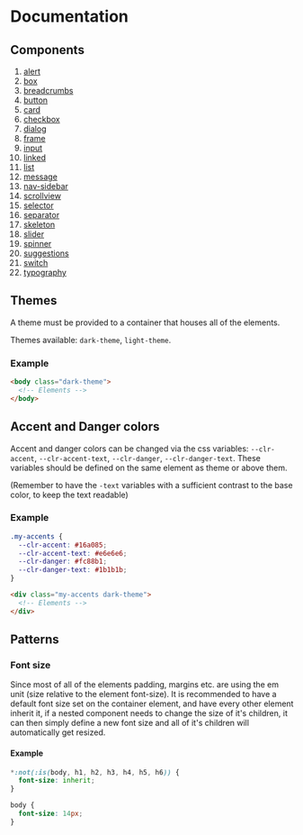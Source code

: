 # Documentation

## Components

1. [alert](./components/alert.md)
2. [box](./components/box.md)
3. [breadcrumbs](./components/breadcrumbs.md)
4. [button](./components/button.md)
5. [card](./components/card.md)
6. [checkbox](./components/checkbox.md)
7. [dialog](./components/dialog.md)
8. [frame](./components/frame.md)
9. [input](./components/input.md)
10. [linked](./components/linked.md)
11. [list](./components/list.md)
12. [message](./components/message.md)
13. [nav-sidebar](./components/nav-sidebar.md)
14. [scrollview](./components/scrollview.md)
15. [selector](./components/selector.md)
16. [separator](./components/separator.md)
17. [skeleton](./components/skeleton.md)
18. [slider](./components/slider.md)
19. [spinner](./components/spinner.md)
20. [suggestions](./components/suggestions.md)
21. [switch](./components/switch.md)
22. [typography](./components/typography.md)

## Themes

A theme must be provided to a container that houses all of the elements.

Themes available: `dark-theme`, `light-theme`.

### Example

```html
<body class="dark-theme">
  <!-- Elements -->
</body>
```

## Accent and Danger colors

Accent and danger colors can be changed via the css variables: `--clr-accent`, `--clr-accent-text`, `--clr-danger`, `--clr-danger-text`. These variables should be defined on the same element as theme or above them.

(Remember to have the `-text` variables with a sufficient contrast to the base color, to keep the text readable)

### Example

```css
.my-accents {
  --clr-accent: #16a085;
  --clr-accent-text: #e6e6e6;
  --clr-danger: #fc88b1;
  --clr-danger-text: #1b1b1b;
}
```

```html
<div class="my-accents dark-theme">
  <!-- Elements -->
</div>
```

## Patterns

### Font size

Since most of all of the elements padding, margins etc. are using the em unit (size relative to the element font-size). It is recommended to have a default font size set on the container element, and have every other element inherit it, if a nested component needs to change the size of it's children, it can then simply define a new font size and all of it's children will automatically get resized.

#### Example

```css
*:not(:is(body, h1, h2, h3, h4, h5, h6)) {
  font-size: inherit;
}

body {
  font-size: 14px;
}
```
